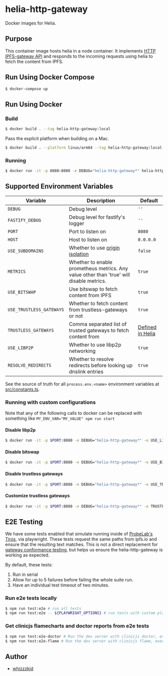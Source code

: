 # helia-http-gateway

Docker images for Helia.

## Purpose

This container image hosts helia in a node container. It implements [HTTP IPFS-gateway API](https://docs.ipfs.tech/concepts/ipfs-gateway/#gateway-types) and responds to the incoming requests using helia to fetch the content from IPFS.

## Run Using Docker Compose

```sh
$ docker-compose up
```

## Run Using Docker

### Build
```sh
$ docker build . --tag helia-http-gateway:local
```

Pass the explicit platform when building on a Mac.

```sh
$ docker build . --platform linux/arm64 --tag helia-http-gateway:local-arm64
```

### Running

```sh
$ docker run -it -p 8080:8080 -e DEBUG="helia-http-gateway*" helia-http-gateway:local # or helia-http-gateway:local-arm64
```

## Supported Environment Variables

| Variable | Description | Default |
| --- | --- | --- |
| `DEBUG` | Debug level | `''`|
| `FASTIFY_DEBUG` | Debug level for fastify's logger | `''`|
| `PORT` | Port to listen on | `8080` |
| `HOST` | Host to listen on | `0.0.0.0` |
| `USE_SUBDOMAINS` | Whether to use [origin isolation](https://docs.ipfs.tech/how-to/gateway-best-practices/#use-subdomain-gateway-resolution-for-origin-isolation) | `false` |
| `METRICS` | Whether to enable prometheus metrics. Any value other than 'true' will disable metrics. | `true` |
| `USE_BITSWAP` | Use bitswap to fetch content from IPFS | `true` |
| `USE_TRUSTLESS_GATEWAYS` | Whether to fetch content from trustless-gateways or not | `true` |
| `TRUSTLESS_GATEWAYS` | Comma separated list of trusted gateways to fetch content from | [Defined in Helia](https://github.com/ipfs/helia/blob/main/packages/helia/src/block-brokers/trustless-gateway/index.ts) |
| `USE_LIBP2P` | Whether to use libp2p networking | `true` |
| `RESOLVE_REDIRECTS` | Whether to resolve redirects before looking up dnslink entries | `true` |

<!--
TODO: currently broken when used in docker, but they work when running locally (you can cache datastore and blockstore locally to speed things up if you want)
| `FILE_DATASTORE_PATH` | Path to use with a datastore-level passed to Helia as the datastore | `null`; memory datastore is used by default. |
| `FILE_BLOCKSTORE_PATH` | Path to use with a blockstore-level passed to Helia as the blockstore | `null`; memory blockstore is used by default. |
-->

See the source of truth for all `process.env.<name>` environment variables at [src/constants.ts](src/constants.ts).

### Running with custom configurations

Note that any of the following calls to docker can be replaced with something like `MY_ENV_VAR="MY_VALUE" npm run start`

#### Disable libp2p
```sh
$ docker run -it -p $PORT:8080 -e DEBUG="helia-http-gateway*" -e USE_LIBP2P="false" helia
```

#### Disable bitswap
```sh
$ docker run -it -p $PORT:8080 -e DEBUG="helia-http-gateway*" -e USE_BITSWAP="false" helia
```

#### Disable trustless gateways
```sh
$ docker run -it -p $PORT:8080 -e DEBUG="helia-http-gateway*" -e USE_TRUSTLESS_GATEWAYS="false" helia
```

#### Customize trustless gateways
```sh
$ docker run -it -p $PORT:8080 -e DEBUG="helia-http-gateway*" -e TRUSTLESS_GATEWAYS="https://ipfs.io,https://dweb.link" helia
```

<!--
#### With file datastore and blockstore

**NOTE:** Not currently supported due to docker volume? issues.

```sh
$ docker run -it -p $PORT:8080 -e DEBUG="helia-http-gateway*" -e FILE_DATASTORE_PATH="./datastore" -e FILE_BLOCKSTORE_PATH="./blockstore" helia
# and if you want to re-use a volume from your host:
$ docker run -it -p $PORT:8080 -e DEBUG="helia-http-gateway*" -e FILE_DATASTORE_PATH="./datastore" -e FILE_BLOCKSTORE_PATH="./blockstore" -v ./datastore:/datastore -v ./blockstore:/blockstore helia
```
-->

## E2E Testing

We have some tests enabled that simulate running inside of [ProbeLab's Tiros](https://github.com/plprobelab/tiros), via playwright. These tests request the same paths from ipfs.io and ensure that the resulting text matches. This is not a direct replacement for [gateway conformance testing](https://github.com/ipfs/gateway-conformance), but helps us ensure the helia-http-gateway is working as expected.

By default, these tests:

1. Run in serial
2. Allow for up to 5 failures before failing the whole suite run.
3. Have an individual test timeout of two minutes.

### Run e2e tests locally

```sh
$ npm run test:e2e # run all tests
$ npm run test:e2e -- ${PLAYWRIGHT_OPTIONS} # run tests with custom playwright options.

```

### Get clinicjs flamecharts and doctor reports from e2e tests

```sh
$ npm run test:e2e-doctor # Run the dev server with clinicjs doctor, execute e2e tests, and generate a report.
$ npm run test:e2e-flame # Run the dev server with clinicjs flame, execute e2e tests, and generate a report.
```

## Author

- [whizzzkid](https://github.com/whizzzkid)
